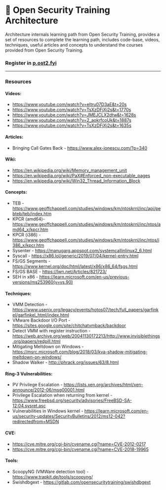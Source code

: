 # :key: Open Security Training Architecture
Architecture internals learning path from Open Security Training, provides a set of resources to complete the learning path, includes code-base, videos, techniques, useful articles and concepts to understand the courses provided from Open Security Training.

### Register in [**p.ost2.fyi**](https://p.ost2.fyi)
___

### Resources

#### Videos:
* https://www.youtube.com/watch?v=eItru07D3aE&t=20s
* https://www.youtube.com/watch?v=TsXzDFjXj2s&t=1770s
* https://www.youtube.com/watch?v=JMEJCLX2dtw&t=1628s
* https://www.youtube.com/watch?v=2_aokrfcoUk&t=1887s
* https://www.youtube.com/watch?v=TsXzDFjXj2s&t=1635s

#### Articles:
* Bringing Call Gates Back - https://www.alex-ionescu.com/?p=340

#### Wiki:
* https://en.wikipedia.org/wiki/Memory_management_unit
* https://en.wikipedia.org/wiki/PaX#Enforced_non-executable_pages
* https://en.wikipedia.org/wiki/Win32_Thread_Information_Block

#### Concepts:
* TEB - https://www.geoffchappell.com/studies/windows/km/ntoskrnl/inc/api/pebteb/teb/index.htm
* KPCR (amd64)- https://www.geoffchappell.com/studies/windows/km/ntoskrnl/inc/ntos/amd64_x/kpcr.htm
* KPCR (i386) - https://www.geoffchappell.com/studies/windows/km/ntoskrnl/inc/ntos/i386_x/kpcr.htm
* Sysenter - https://manugarg.appspot.com/systemcallinlinux2_6.html
* Syscall - https://x86.lol/generic/2019/07/04/kernel-entry.html
* FS/GS Segments - https://www.kernel.org/doc/html/latest/x86/x86_64/fsgs.html
* FS/GS BASE - https://lwn.net/Articles/821723/
* SEH in x86 - https://learn.microsoft.com/en-us/previous-versions/ms253960(v=vs.90)

#### Techniques:
* VMM Detection - https://www.usenix.org/legacy/events/hotos07/tech/full_papers/garfinkel/garfinkel_html/index.html
* VMware Backdoor I/O Port - https://sites.google.com/site/chitchatvmback/backdoor
* Detect VMM with register instruction - https://web.archive.org/web/20041130172213/http://www.invisiblethings.org/papers/redpill.html
* Mitigating Meltdown on Windows - https://msrc.microsoft.com/blog/2018/03/kva-shadow-mitigating-meltdown-on-windows/
* Shadow Walker - http://phrack.org/issues/63/8.html

#### Ring-3 Vulnerabilities:
* PV Privilege Escalation - https://lists.xen.org/archives/html/xen-announce/2012-06/msg00001.html
* Privilege Escalation when returning from kernel - https://www.freebsd.org/security/advisories/FreeBSD-SA-12:04.sysret.asc
* Vulnerabilities in Windows kernel - https://learn.microsoft.com/en-us/security-updates/SecurityBulletins/2012/ms12-042?redirectedfrom=MSDN

#### CVE:
* https://cve.mitre.org/cgi-bin/cvename.cgi?name=CVE-2012-0217
* https://cve.mitre.org/cgi-bin/cvename.cgi?name=CVE-2018-19965

#### Tools:
* ScoopyNG (VMWare detection tool) - https://www.trapkit.de/tools/scoopyng/
* Swishdbgext - https://gitlab.com/opensecuritytraining/swishdbgext
